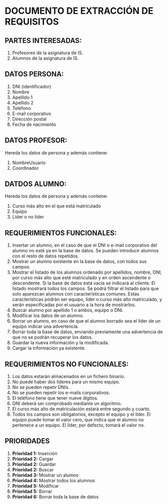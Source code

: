 # DOCUMENTO DE EXTRACCIÓN DE REQUISITOS

## PARTES INTERESADAS:
1. Profesores de la asignatura de IS.
2. Alumnos de la asignatura de IS.


## DATOS PERSONA:
1. DNI (identificador)
2. Nombre
3. Apellido 1
4. Apellido 2
5. Teléfono
6. E-mail corporativo
7. Dirección postal
8. Fecha de nacimiento

## DATOS PROFESOR:
Hereda los datos de persona y además contiene:
1. NombreUsuario
2. Coordinador

## DATDOS ALUMNO:
Hereda los datos de persona y además contiene:
1. Curso más alto en el que está matriculado
2. Equipo
3. Líder o no líder

## REQUERIMIENTOS FUNCIONALES:
1. Insertar un alumno, en el caso de que el DNI o e-mail corporativo del alumno no esté ya en la base de datos. Se pueden introducir alumnos con el resto de datos repetidos.
2. Mostrar un alumno existente en la base de datos, con todos sus campos.
3. Mostrar el listado de los alumnos ordenado por apellidos, nombre, DNI, por curso más alto que esté matriculado y en orden ascendente o descendente. Si la base de datos está vacía se indicará al cliente. El listado mostrará todos los campos. Se podrá filtrar el listado para que solo aparezcan alumnos con características comunes. Estas características podrán ser equipo, líder o curso más alto matriculado, y serán especificadas por el usuario a la hora de mostrarlos.
4. Buscar alumno por apellido 1 o ambos, equipo o DNI.
5. Modificar los datos de un alumno.
6. Borrar un alumno, en caso de que el alumno borrado sea el líder de un equipo indicar una advertencia.
7. Borrar toda la base de datos, enviando previamente una advertencia de que no se podrán recuperar los datos.
8. Guardar la nueva información y la modificada.
9. Cargar la información ya existente.

## REQUERIMIENTOS NO FUNCIONALES:
1. Los datos estarán almacenados en un fichero binario.
2. No puede haber dos líderes para un mismo equipo.
3. No se pueden repetir DNIs.
4. No se pueden repetir los e-mails corporativos.
5. El teléfono tiene que tener nueve dígitos.
6. DNI deberá ser comprobado mediante un algoritmo.
7. El curso más alto de matriculación estará entre segundo y cuarto.
8. Todos los campos son obligatorios, excepto el equipo y el líder. El equipo puede tomar el valor cero, que indica que el alumno no pertenece a un equipo. El lider, por defecto, tomará el valor no.

## PRIORIDADES
1. **Prioridad 1:** Inserción
2. **Prioridad 2:** Cargar
3. **Prioridad 2:** Guardar
4. **Prioridad 2:** Buscar
5. **Prioridad 3:** Mostrar un alumno
6. **Prioridad 4:** Mostrar todos los alumnos 
7. **Prioridad 5:** Modificar
8. **Prioridad 5:** Borrar
9. **Prioridad 6:** Borrar toda la base de datos
